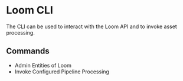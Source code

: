 # Loom CLI

The CLI can be used to interact with the Loom API and to invoke asset processing.

## Commands

* Admin Entities of Loom
* Invoke Configured Pipeline Processing
